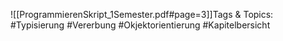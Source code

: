 
![[ProgrammierenSkript_1Semester.pdf#page=3]]Tags & Topics:
   #Typisierung
   #Vererbung
   #Okjektorientierung
   #Kapitelbersicht